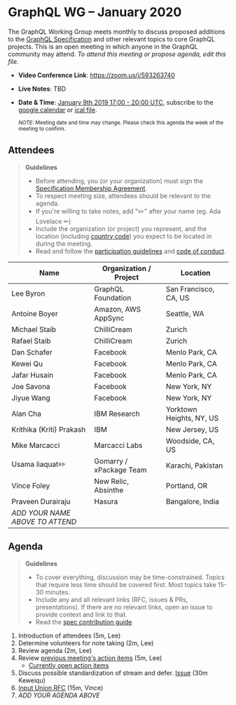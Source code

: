 # GraphQL WG – January 2020

The GraphQL Working Group meets monthly to discuss proposed additions to the
[GraphQL Specification](https://github.com/graphql/graphql-spec) and other
relevant topics to core GraphQL projects. This is an open meeting in which
anyone in the GraphQL community may attend. *To attend this meeting or propose
agenda, edit this file.*

- **Video Conference Link**: https://zoom.us/j/593263740
- **Live Notes**: TBD
- **Date & Time**: [January 9th 2019 17:00 - 20:00 UTC](https://www.timeanddate.com/worldclock/meetingdetails.html?year=2020&month=1&day=9&hour=17&min=0&sec=0&p1=224&p2=179&p3=136&p4=37&p5=239&p6=101&p7=152), subscribe to the [google calendar](https://calendar.google.com/calendar/embed?src=graphql.org_lc7llu5kovorb7dl1uo7c6h4ls%40group.calendar.google.com) or [ical file](https://calendar.google.com/calendar/ical/graphql.org_lc7llu5kovorb7dl1uo7c6h4ls%40group.calendar.google.com/public/basic.ics).

  <small>*NOTE:* Meeting date and time may change. Please check this agenda the week of the meeting to confirm.</small>


## Attendees

> **Guidelines**
> - Before attending, you (or your organization) must sign the [Specification Membership Agreement](https://github.com/graphql/foundation).
> - To respect meeting size, attendees should be relevant to the agenda.
> - If you're willing to take notes, add "✏️" after your name (eg. Ada Lovelace ✏)
> - Include the organization (or project) you represent, and the location (including [country code](https://en.wikipedia.org/wiki/List_of_ISO_3166_country_codes#Current_ISO_3166_country_codes)) you expect to be located in during the meeting.
> - Read and follow the [participation guidelines](https://github.com/graphql/graphql-wg#participation-guidelines) and [code of conduct](https://github.com/graphql/foundation/blob/master/CODE-OF-CONDUCT.md).

| Name                     | Organization / Project   | Location
| ------------------------ | ------------------------ | ------------------------
| Lee Byron                | GraphQL Foundation       | San Francisco, CA, US
| Antoine Boyer            | Amazon, AWS AppSync      | Seattle, WA
| Michael Staib            | ChilliCream              | Zurich
| Rafael Staib             | ChilliCream              | Zurich
| Dan Schafer              | Facebook                 | Menlo Park, CA
| Kewei Qu                 | Facebook                 | Menlo Park, CA
| Jafar Husain             | Facebook                 | Menlo Park, CA
| Joe Savona               | Facebook                 | New York, NY
| Jiyue Wang               | Facebook                 | New York, NY
| Alan Cha                 | IBM Research             | Yorktown Heights, NY, US
| Krithika (Kriti) Prakash | IBM                      | New Jersey, US
| Mike Marcacci            | Marcacci Labs            | Woodside, CA, US
| Usama liaquat✏️           | Gomarry / xPackage Team  | Karachi, Pakistan
| Vince Foley              | New Relic, Absinthe      | Portland, OR
| Praveen Durairaju        | Hasura                   | Bangalore, India
| *ADD YOUR NAME ABOVE TO ATTEND*


## Agenda

> **Guidelines**
> - To cover everything, discussion may be time-constrained. Topics that require less time should be covered first. Most topics take 15-30 minutes.
> - Include any and all relevant links (RFC, issues & PRs, presentations). If there are no relevant links, open an issue to provide context and link to that.
> - Read the [spec contribution guide](https://github.com/graphql/graphql-spec/blob/master/CONTRIBUTING.md).

<!--

Example agenda item:

1. Discuss moving the subscriptions proposal to stage 2 (30m, Lee)
   - [Subscriptions RFC](link.to/the-relevant/pr-or-issue-or-doc)
   - [GraphQL.js PR](github.link/to/the/project/pr)
   - [Another Relevant Link](youre.getting/the-idea.now)

-->

1. Introduction of attendees (5m, Lee)
1. Determine volunteers for note taking (2m, Lee)
1. Review agenda (2m, Lee)
1. Review [previous meeting's action items](../notes/2019-12-05.md#action-items) (5m, Lee)
   - [Currently open action items](https://github.com/graphql/graphql-wg/issues?q=is%3Aissue+is%3Aopen+label%3A%22Action+item+%3Aclapper%3A%22)
1. Discuss possible standardization of stream and defer. [Issue](https://github.com/graphql/graphql-wg/issues/329) (30m Keweiqu)
1. [Input Union RFC](https://github.com/graphql/graphql-spec/blob/master/rfcs/InputUnion.md) (15m, Vince)
1. *ADD YOUR AGENDA ABOVE*
